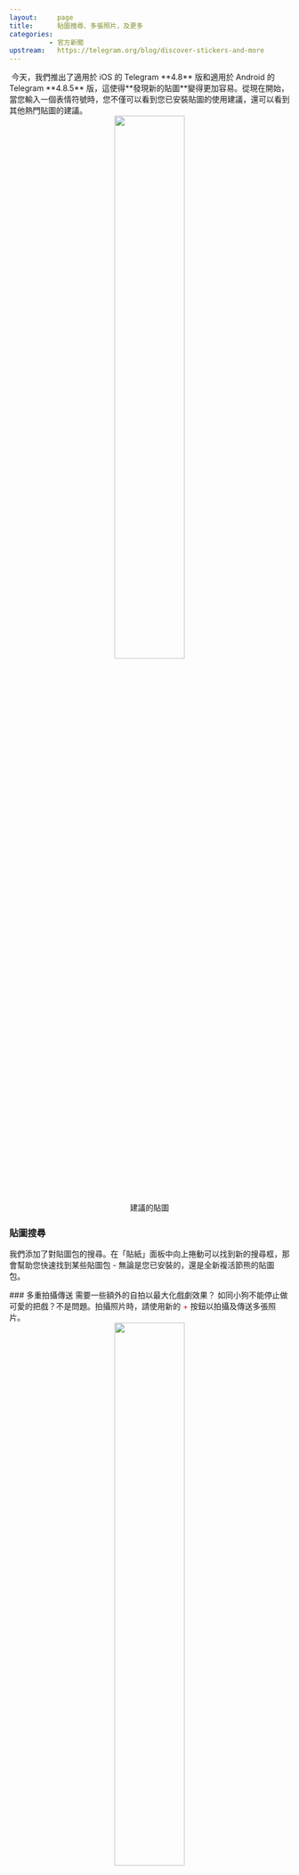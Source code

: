 ```yaml
---
layout:     page
title:      貼圖搜尋、多張照片，及更多
categories:
          - 官方新聞
upstream:   https://telegram.org/blog/discover-stickers-and-more
---
```


<img alt="" src="{{ site.baseurl | prepend: site.url }}/images/discover-stickers-and-more01.jpeg">
今天，我們推出了適用於 iOS 的 Telegram **4.8** 版和適用於 Android 的 Telegram **4.8.5** 版，這使得**發現新的貼圖**變得更加容易。從現在開始，當您輸入一個表情符號時，您不僅可以看到您已安裝貼圖的使用建議，還可以看到其他熱門貼圖的建議。

<center><img alt="" src="{{ site.baseurl | prepend: site.url }}/images/discover-stickers-and-more02.jpeg" width="50%"></center>

<center>建議的貼圖</center>

### 貼圖搜尋
我們添加了對貼圖包的搜尋。在「貼紙」面板中向上捲動可以找到新的搜尋框，那會幫助您快速找到某些貼圖包 - 無論是您已安裝的，還是全新複活節熊的貼圖包。
<center><img alt="" src="{{ site.baseurl | prepend: site.url }}/images/discover-stickers-and-more03.gif" ></center>
### 多重拍攝傳送  
需要一些額外的自拍以最大化戲劇效果？ 如同小狗不能停止做可愛的把戲？不是問題。拍攝照片時，請使用新的<font color="red"> + </font>按鈕以拍攝及傳送多張照片。

<center><img alt="" src="{{ site.baseurl | prepend: site.url }}/images/discover-stickers-and-more04.jpeg" width="50%"></center>
          
<center>拍攝及傳送多張照片</center>

### 自動夜間模式和已連結的網站
iOS 的 Telegram 4.8 版還包含了 Android 用戶自上一版本以來一直享受的一些好東西。使用**自動夜間模式**設定，您可以在夜晚來臨或光線不足的情況下自動切換到黑暗版本的介面：

<center><img alt="" src="{{ site.baseurl | prepend: site.url }}/images/discover-stickers-and-more05.jpeg" width="50%"></center>

<center>在 iOS 上的自動夜間模式設定</center>

從第 4.8 版開始，iOS 版應用程式還支援媒體標題中使用不同的文字格式，檢舉公開頻道及群組中的個別訊息，並且在設定中新增一區塊用來管理已連結的網站。  

另外，我們優化了電池使用情況，以便您在單次充電之後，可以更長時間連續使用 Telegram 及其功能。  


2018年3月22日，  
Telegram 團隊

